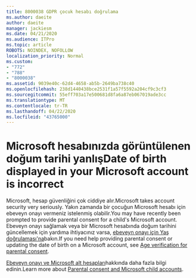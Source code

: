 ```yaml
---
title: 8000038 GDPR çocuk hesabı doğrulama
ms.author: daeite
author: daeite
manager: jackiesm
ms.date: 04/21/2020
ms.audience: ITPro
ms.topic: article
ROBOTS: NOINDEX, NOFOLLOW
localization_priority: Normal
ms.custom:
- "772"
- "788"
- "8000038"
ms.assetid: 9039e40c-62d4-4658-ab5b-2649ba738c40
ms.openlocfilehash: 238d1440438bce2531f1a57f5592a204cf9c3cf3
ms.sourcegitcommit: 55eff703a17e500681d8fa6a87eb067019ade3cc
ms.translationtype: MT
ms.contentlocale: tr-TR
ms.lasthandoff: 04/22/2020
ms.locfileid: "43765000"
---
```

# <a name="date-of-birth-displayed-in-your-microsoft-account-is-incorrect"></a><span data-ttu-id="b0d71-102">Microsoft hesabınızda görüntülenen doğum tarihi yanlış</span><span class="sxs-lookup"><span data-stu-id="b0d71-102">Date of birth displayed in your Microsoft account is incorrect</span></span>

<span data-ttu-id="b0d71-103">Microsoft, hesap güvenliğini çok ciddiye alır.</span><span class="sxs-lookup"><span data-stu-id="b0d71-103">Microsoft takes account security very seriously.</span></span> <span data-ttu-id="b0d71-104">Yakın zamanda bir çocuğun Microsoft hesabı için ebeveyn onayı vermeniz istelenmiş olabilir.</span><span class="sxs-lookup"><span data-stu-id="b0d71-104">You may have recently been prompted to provide parental consent for a child's Microsoft account.</span></span> <span data-ttu-id="b0d71-105">Ebeveyn onayı sağlamak veya bir Microsoft hesabında doğum tarihini güncellemek için yardıma ihtiyacınız varsa, [ebeveyn onayı için Yaş doğrulaması'na](https://go.microsoft.com/fwlink/p/?linkid=874364)bakın.</span><span class="sxs-lookup"><span data-stu-id="b0d71-105">If you need help providing parental consent or updating the date of birth on a Microsoft account, see [Age verification for parental consent](https://go.microsoft.com/fwlink/p/?linkid=874364).</span></span>
  
<span data-ttu-id="b0d71-106">[Ebeveyn onayı ve Microsoft alt hesapları](https://go.microsoft.com/fwlink/p/?linkid=874365)hakkında daha fazla bilgi edinin.</span><span class="sxs-lookup"><span data-stu-id="b0d71-106">Learn more about [Parental consent and Microsoft child accounts](https://go.microsoft.com/fwlink/p/?linkid=874365).</span></span>
  